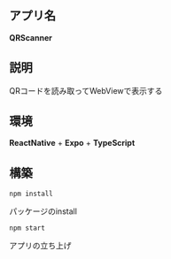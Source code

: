 ## アプリ名
**QRScanner**

## 説明
QRコードを読み取ってWebViewで表示する

## 環境
**ReactNative** + **Expo** + **TypeScript**

## 構築
``npm install``

パッケージのinstall

``npm start``

アプリの立ち上げ
